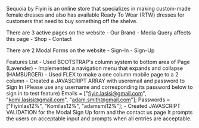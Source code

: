 
Sequoia by Fiyin is an online store that specializes in making custom-made female dresses and also has available Ready To Wear (RTW) dresses for customers that need to buy something off the shelve.

There are 3 active pages on the website 
    - Our Brand - Media Query affects this page
    - Shop
    - Contact

There are 2 Modal Forms on the  website
    - Sign-In 
    - Sign-Up
    
Features List
    - Used BOOTSTRAP's column system to bottom area of Page (Lavender)
    - Implemented a navigation menu that expands and collapse (HAMBURGER)
    - Used FLEX to make a one column mobile page to a 2 column
    - Created a JAVASCRIPT ARRAY with useremail and password to Sign In (Please use any username and corresponding its password below to sign in to test feature)
        Emails = ["fiyin.lasisi@gmail.com",  "komi.lasisi@gmail.com", "adam.smith@gmail.com"];
        Passwords = ["Fiyinlas12%", "Komilas12%", "adamsmi12%"];
    - Created JAVASCRIPT VALIDATION for the Modal Sign Up form and the contact us page
      It prompts the users on acceptable input and prompts when all entries are acceptable.